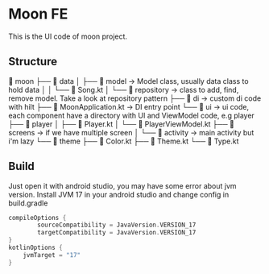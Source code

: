 # Moon FE

This is the UI code of moon project.

## Structure

 moon
├──  data
│  ├──  model -> Model class, usually data class to hold data
│  │  └──  Song.kt
│  └──  repository -> class to add, find, remove model. Take a look at repository pattern
├──  di -> custom di code with hilt
├──  MoonApplication.kt -> DI entry point
└──  ui -> ui code, each component have a directory with UI and ViewModel code, e.g player
├──  player
│  ├──  Player.kt
│  └──  PlayerViewModel.kt
├──  screens -> if we have multiple screen
│  └──  activity -> main activity but i'm lazy
└──  theme 
    ├──  Color.kt
    ├──  Theme.kt
    └──  Type.kt

## Build

Just open it with android studio, you may have some error about jvm version. Install JVM 17 in your
android studio and change config in build.gradle
```kotlin
compileOptions {
        sourceCompatibility = JavaVersion.VERSION_17
        targetCompatibility = JavaVersion.VERSION_17
}
kotlinOptions {
    jvmTarget = "17"
}
```